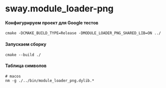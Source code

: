 # sway.module_loader-png

#### Конфигурируем проект для Google тестов

```console
cmake -DCMAKE_BUILD_TYPE=Release -DMODULE_LOADER_PNG_SHARED_LIB=ON ../
```

#### Запускаем сборку

```console
cmake --build ./
```

#### Таблица символов

```console
# macos
nm -g ./../bin/module_loader_png.dylib.*
```
